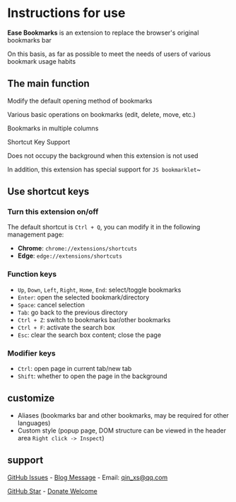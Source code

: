 # Instructions for use

**Ease Bookmarks** is an extension to replace the browser's original bookmarks bar

On this basis, as far as possible to meet the needs of users of various bookmark usage habits

## The main function

Modify the default opening method of bookmarks

Various basic operations on bookmarks (edit, delete, move, etc.)

Bookmarks in multiple columns

Shortcut Key Support

Does not occupy the background when this extension is not used

In addition, this extension has special support for `JS bookmarklet`~

## Use shortcut keys

### Turn this extension on/off

The default shortcut is `Ctrl + Q`, you can modify it in the following management page:
- **Chrome**: `chrome://extensions/shortcuts`
- **Edge**: `edge://extensions/shortcuts`

<!-- - Firefox: `about:addons` -> Extensions -> Settings Icons -> Manage Extension Shortcuts -->

### Function keys

- `Up`, `Down`, `Left`, `Right`, `Home`, `End`: select/toggle bookmarks
- `Enter`: open the selected bookmark/directory
- `Space`: cancel selection
- `Tab`: go back to the previous directory
- `Ctrl + Z`: switch to bookmarks bar/other bookmarks
- `Ctrl + F`: activate the search box
- `Esc`: clear the search box content; close the page

### Modifier keys

- `Ctrl`: open page in current tab/new tab
- `Shift`: whether to open the page in the background

## customize

- Aliases (bookmarks bar and other bookmarks, may be required for other languages)
- Custom style (popup page, DOM structure can be viewed in the header area `Right click -> Inspect`)

## support

[GitHub Issues](https://github.com/qinxs/Ease-Bookmarks/issues) -
[Blog Message](https://7bxing.com/posts/beb3fd2a/) -
Email: qin_xs@qq.com

[GitHub Star](https://github.com/qinxs/Ease-Bookmarks "If it's convenient, give a Star, thanks!") -
[Donate Welcome](https://7bxing.com/donate/)
